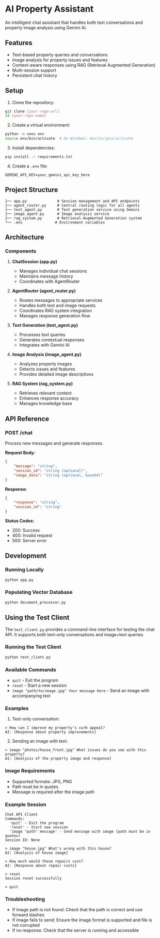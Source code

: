 # AI Property Assistant

An intelligent chat assistant that handles both text conversations and property image analysis using Gemini AI.

## Features
- Text-based property queries and conversations
- Image analysis for property issues and features
- Context-aware responses using RAG (Retrieval Augmented Generation)
- Multi-session support
- Persistent chat history

## Setup

1. Clone the repository:
```bash
git clone [your-repo-url]
cd [your-repo-name]
```

2. Create a virtual environment:
```bash
python -m venv env
source env/bin/activate  # On Windows: env\Scripts\activate
```

3. Install dependencies:
```bash
pip install -r requirements.txt
```

4. Create a `.env` file:
```env
GEMINI_API_KEY=your_gemini_api_key_here
```

## Project Structure

```
├── app.py              # Session management and API endpoints
├── agent_router.py     # Central routing logic for all agents
├── text_agent.py       # Text generation service using Gemini
├── image_agent.py      # Image analysis service
├── rag_system.py       # Retrieval-Augmented Generation system
└── .env               # Environment variables
```

## Architecture

### Components

1. **ChatSession (app.py)**
   - Manages individual chat sessions
   - Maintains message history
   - Coordinates with AgentRouter

2. **AgentRouter (agent_router.py)**
   - Routes messages to appropriate services
   - Handles both text and image requests
   - Coordinates RAG system integration
   - Manages response generation flow

3. **Text Generation (text_agent.py)**
   - Processes text queries
   - Generates contextual responses
   - Integrates with Gemini AI

4. **Image Analysis (image_agent.py)**
   - Analyzes property images
   - Detects issues and features
   - Provides detailed image descriptions

5. **RAG System (rag_system.py)**
   - Retrieves relevant context
   - Enhances response accuracy
   - Manages knowledge base

## API Reference

### POST /chat
Process new messages and generate responses.

**Request Body:**
```json
{
    "message": "string",
    "session_id": "string (optional)",
    "image_data": "string (optional, base64)"
}
```

**Response:**
```json
{
    "response": "string",
    "session_id": "string"
}
```

**Status Codes:**
- 200: Success
- 400: Invalid request
- 500: Server error



## Development

### Running Locally

```bash
python app.py
```

### Populating Vector Database

```bash
python document_processor.py
```

## Using the Test Client

The `test_client.py` provides a command-line interface for testing the chat API. It supports both text-only conversations and image+text queries.

### Running the Test Client
```bash
python test_client.py
```

### Available Commands
- `quit` - Exit the program
- `reset` - Start a new session
- `image "path/to/image.jpg" Your message here` - Send an image with accompanying text

### Examples

1. Text-only conversation:
```
> How can I improve my property's curb appeal?
AI: [Response about property improvements]
```

2. Sending an image with text:
```
> image "photos/house_front.jpg" What issues do you see with this property?
AI: [Analysis of the property image and response]
```

### Image Requirements
- Supported formats: JPG, PNG
- Path must be in quotes
- Message is required after the image path

### Example Session
```
Chat API Client
Commands:
  'quit' - Exit the program
  'reset' - Start new session
  'image "path" message' - Send message with image (path must be in quotes)
Session ID: None

> image "house.jpg" What's wrong with this house?
AI: [Analysis of house image]

> How much would those repairs cost?
AI: [Response about repair costs]

> reset
Session reset successfully

> quit
```

### Troubleshooting
- If image path is not found: Check that the path is correct and use forward slashes
- If image fails to send: Ensure the image format is supported and file is not corrupted
- If no response: Check that the server is running and accessible

